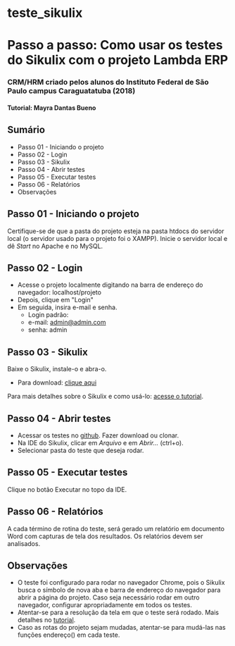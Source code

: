 # teste_sikulix

# Passo a passo: Como usar os testes do Sikulix com o projeto Lambda ERP

### CRM/HRM criado pelos alunos do Instituto Federal de São Paulo campus Caraguatatuba (2018)
#### Tutorial: Mayra Dantas Bueno

## Sumário
- Passo 01 - Iniciando o projeto
- Passo 02 - Login
- Passo 03 - Sikulix
- Passo 04 - Abrir testes
- Passo 05 - Executar testes
- Passo 06 - Relatórios
- Observações

## Passo 01 - Iniciando o projeto
Certifique-se de que a pasta do projeto esteja na pasta htdocs do servidor local (o servidor usado para o projeto foi o XAMPP). Inicie o servidor local e dê _Start_ no Apache e no MySQL.

## Passo 02 - Login
- Acesse o projeto localmente digitando na barra de endereço do navegador: localhost/projeto
- Depois, clique em "Login"
- Em seguida, insira e-mail e senha.
  - Login padrão:
  - e-mail: admin@admin.com
  - senha: admin

## Passo 03 - Sikulix
Baixe o Sikulix, instale-o e abra-o.
  - Para download: [clique aqui](http://sikulix.com/)
  
Para mais detalhes sobre o Sikulix e como usá-lo: [acesse o tutorial](https://github.com/baguy/Tutorial_Sikuli/blob/master/tutorial_sikulix.md).

## Passo 04 - Abrir testes
- Acessar os testes no [github](https://github.com/baguy/teste_sikulix). Fazer download ou clonar.
- Na IDE do Sikulix, clicar em _Arquivo_ e em _Abrir..._ (ctrl+o).
- Selecionar pasta do teste que deseja rodar.

## Passo 05 - Executar testes
Clique no botão Executar no topo da IDE.

## Passo 06 - Relatórios
A cada término de rotina do teste, será gerado um relatório em documento Word com capturas de tela dos resultados. Os relatórios devem ser analisados.

## Observações
- O teste foi configurado para rodar no navegador Chrome, pois o Sikulix busca o símbolo de nova aba e barra de endereço do navegador para abrir a página do projeto. Caso seja necessário rodar em outro navegador, configurar apropriadamente em todos os testes.
- Atentar-se para a resolução da tela em que o teste será rodado. Mais detalhes no [tutorial](https://github.com/baguy/Tutorial_Sikuli/blob/master/tutorial_sikulix.md).
- Caso as rotas do projeto sejam mudadas, atentar-se para mudá-las nas funções endereço() em cada teste.
